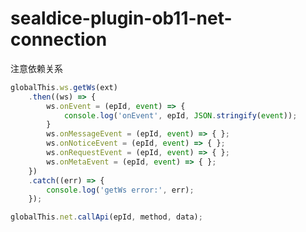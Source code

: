 # sealdice-plugin-ob11-net-connection

注意依赖关系

``` javascript
globalThis.ws.getWs(ext)
    .then((ws) => {
        ws.onEvent = (epId, event) => {
            console.log('onEvent', epId, JSON.stringify(event));
        }
        ws.onMessageEvent = (epId, event) => { };
        ws.onNoticeEvent = (epId, event) => { };
        ws.onRequestEvent = (epId, event) => { };
        ws.onMetaEvent = (epId, event) => { };
    })
    .catch((err) => {
        console.log('getWs error:', err);
    });
```

``` javascript
globalThis.net.callApi(epId, method, data);
```